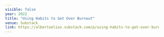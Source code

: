 ```yaml
---
visible: false
year: 2022
title: "Using Habits to Get Over Burnout"
venue: Substack
link: https://albertoelias.substack.com/p/using-habits-to-get-over-burnout
---
```

